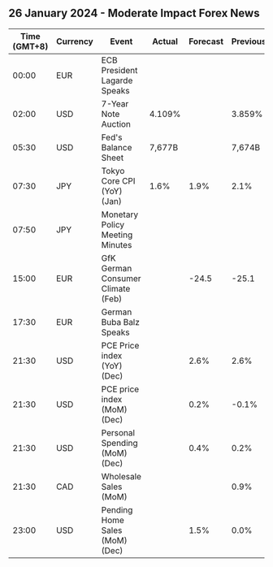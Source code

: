 ## 26 January 2024 - Moderate Impact Forex News

| Time (GMT+8) | Currency | Event | Actual | Forecast | Previous |
|------|----------|-------|--------|----------|----------|
| 00:00 | EUR | ECB President Lagarde Speaks |  |  |  |
| 02:00 | USD | 7-Year Note Auction | 4.109% |  | 3.859% |
| 05:30 | USD | Fed's Balance Sheet | 7,677B |  | 7,674B |
| 07:30 | JPY | Tokyo Core CPI (YoY) (Jan) | 1.6% | 1.9% | 2.1% |
| 07:50 | JPY | Monetary Policy Meeting Minutes |  |  |  |
| 15:00 | EUR | GfK German Consumer Climate (Feb) |  | -24.5 | -25.1 |
| 17:30 | EUR | German Buba Balz Speaks |  |  |  |
| 21:30 | USD | PCE Price index (YoY) (Dec) |  | 2.6% | 2.6% |
| 21:30 | USD | PCE price index (MoM) (Dec) |  | 0.2% | -0.1% |
| 21:30 | USD | Personal Spending (MoM) (Dec) |  | 0.4% | 0.2% |
| 21:30 | CAD | Wholesale Sales (MoM) |  |  | 0.9% |
| 23:00 | USD | Pending Home Sales (MoM) (Dec) |  | 1.5% | 0.0% |
